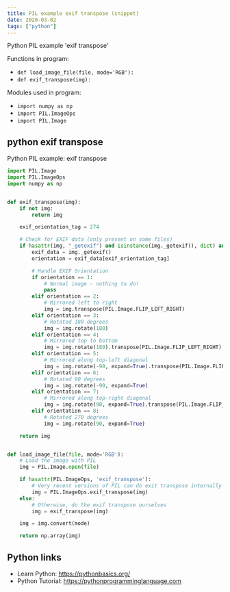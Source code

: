 ```yaml
---
title: PIL example exif transpose (snippet)
date: 2020-03-02
tags: ["python"]
---
```

Python PIL example 'exif transpose'

Functions in program: 
* `def load_image_file(file, mode='RGB'):`
* `def exif_transpose(img):`

Modules used in program: 
* `import numpy as np`
* `import PIL.ImageOps`
* `import PIL.Image`

## python exif transpose

Python PIL example: exif transpose

```python
import PIL.Image
import PIL.ImageOps
import numpy as np


def exif_transpose(img):
    if not img:
        return img

    exif_orientation_tag = 274

    # Check for EXIF data (only present on some files)
    if hasattr(img, "_getexif") and isinstance(img._getexif(), dict) and exif_orientation_tag in img._getexif():
        exif_data = img._getexif()
        orientation = exif_data[exif_orientation_tag]

        # Handle EXIF Orientation
        if orientation == 1:
            # Normal image - nothing to do!
            pass
        elif orientation == 2:
            # Mirrored left to right
            img = img.transpose(PIL.Image.FLIP_LEFT_RIGHT)
        elif orientation == 3:
            # Rotated 180 degrees
            img = img.rotate(180)
        elif orientation == 4:
            # Mirrored top to bottom
            img = img.rotate(180).transpose(PIL.Image.FLIP_LEFT_RIGHT)
        elif orientation == 5:
            # Mirrored along top-left diagonal
            img = img.rotate(-90, expand=True).transpose(PIL.Image.FLIP_LEFT_RIGHT)
        elif orientation == 6:
            # Rotated 90 degrees
            img = img.rotate(-90, expand=True)
        elif orientation == 7:
            # Mirrored along top-right diagonal
            img = img.rotate(90, expand=True).transpose(PIL.Image.FLIP_LEFT_RIGHT)
        elif orientation == 8:
            # Rotated 270 degrees
            img = img.rotate(90, expand=True)

    return img


def load_image_file(file, mode='RGB'):
    # Load the image with PIL
    img = PIL.Image.open(file)

    if hasattr(PIL.ImageOps, 'exif_transpose'):
        # Very recent versions of PIL can do exit transpose internally
        img = PIL.ImageOps.exif_transpose(img)
    else:
        # Otherwise, do the exif transpose ourselves
        img = exif_transpose(img)

    img = img.convert(mode)

    return np.array(img)

```

## Python links

- Learn Python: https://pythonbasics.org/
- Python Tutorial: https://pythonprogramminglanguage.com
